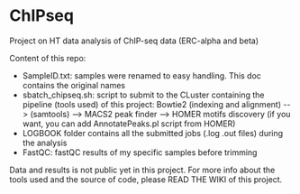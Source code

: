 # ChIPseq
Project on HT data analysis of ChIP-seq data (ERC-alpha and beta)

Content of this repo:

- SampleID.txt: samples were renamed to easy handling. This doc contains the original names
- sbatch_chipseq.sh: script to submit to the CLuster containing the pipeline (tools used) of this project:
    Bowtie2 (indexing and alignment) --> (samtools) --> MACS2 peak finder --> HOMER motifs discovery (if you want, you can add AnnotatePeaks.pl script from HOMER)
- LOGBOOK folder contains all the submitted jobs (.log .out files) during the analysis
- FastQC: fastQC results of my specific samples before trimming
    
Data and results is not public yet in this project.
For more info about the tools used and the source of code, please READ THE WIKI of this project.
